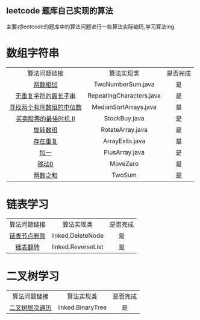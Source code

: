 ## leetcode 题库自己实现的算法

主要对leetcode的题库中的算法问题进行一些算法实际编码,学习算法ing.

# 数组字符串
|  |  |  |
|:----:|:----:|:----:| 
|算法问题链接| 算法实现类| 是否完成|
|[两数相加](https://leetcode-cn.com/problems/add-two-numbers/description/)|TwoNumberSum.java|是|
|[无重复字符的最长子串](https://leetcode-cn.com/problems/longest-substring-without-repeating-characters/)|RepeatingCharacters.java|是|
|[寻找两个有序数组的中位数](https://leetcode-cn.com/problems/median-of-two-sorted-arrays/)|MedianSortArrays.java|是|
|[买卖股票的最佳时机 II](https://leetcode-cn.com/explore/interview/card/top-interview-questions-easy/1/array/22/)|StockBuy.java|是|
|[旋转数组](https://leetcode-cn.com/explore/interview/card/top-interview-questions-easy/1/array/23/)|RotateArray.java|是|
|[存在重复](https://leetcode-cn.com/explore/interview/card/top-interview-questions-easy/1/array/24/)|ArrayExits.java|是|
|[加一](https://leetcode-cn.com/explore/interview/card/top-interview-questions-easy/1/array/27/)|PlusArray.java|是|
|[移动0](https://leetcode-cn.com/explore/interview/card/top-interview-questions-easy/1/array/28/)|MoveZero|是|
|[两数之和](https://leetcode-cn.com/explore/interview/card/top-interview-questions-easy/1/array/29/)|TwoSum|是|



# 链表学习

|  |  |  |
|:----:|:----:|:----:| 
|算法问题链接| 算法实现类| 是否完成|
|[链表节点删除](https://leetcode-cn.com/problems/delete-node-in-a-linked-list/)|linked.DeleteNode|是|
|[链表翻转](https://leetcode-cn.com/problems/delete-node-in-a-linked-list/)|linked.ReverseList|是|


# 二叉树学习

|  |  |  |
|:----:|:----:|:----:| 
|算法问题链接| 算法实现类| 是否完成|
|[二叉树层次遍历](https://leetcode-cn.com/problems/binary-tree-level-order-traversal/submissions/)|linked.BinaryTree|是|
